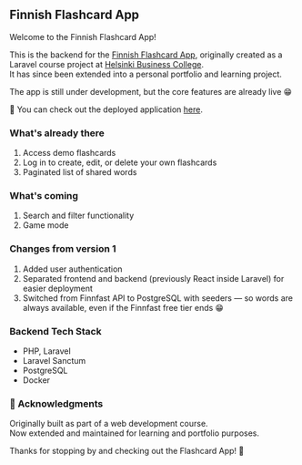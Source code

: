 ## Finnish Flashcard App

Welcome to the Finnish Flashcard App!

This is the backend for the [Finnish Flashcard App](https://github.com/DarjaElina/finnish-flashcard-app-frontend), originally created as a Laravel course project at [Helsinki Business College](https://www.bc.fi/).  
It has since been extended into a personal portfolio and learning project.

The app is still under development, but the core features are already live 😁

🪩 You can check out the deployed application [here](https://finnish-flashcard-app-frontend.vercel.app).

### What's already there
1. Access demo flashcards  
2. Log in to create, edit, or delete your own flashcards  
3. Paginated list of shared words  

### What's coming
1. Search and filter functionality  
2. Game mode  


### Changes from version 1
1. Added user authentication  
2. Separated frontend and backend (previously React inside Laravel) for easier deployment  
3. Switched from Finnfast API to PostgreSQL with seeders — so words are always available, even if the Finnfast free tier ends 😁  


### Backend Tech Stack
- PHP, Laravel  
- Laravel Sanctum  
- PostgreSQL  
- Docker  

### 🙌 Acknowledgments

Originally built as part of a web development course.  
Now extended and maintained for learning and portfolio purposes.

Thanks for stopping by and checking out the Flashcard App! 💙
